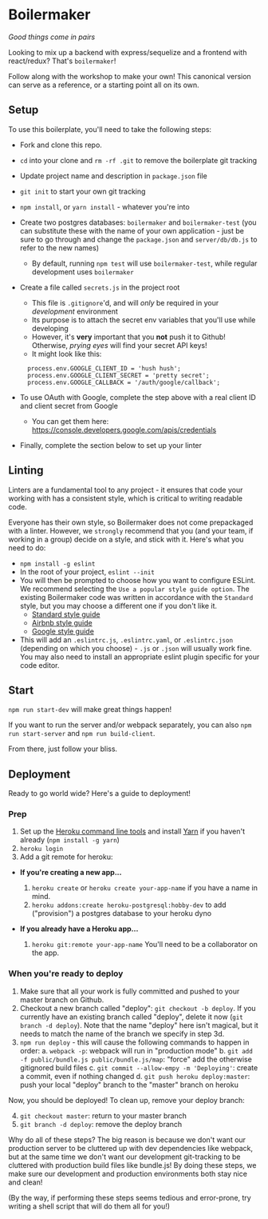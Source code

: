 # Boilermaker

*Good things come in pairs*

Looking to mix up a backend with express/sequelize and a frontend with react/redux? That's `boilermaker`!

Follow along with the workshop to make your own! This canonical version can serve as a reference, or a starting point all on its own.

## Setup

To use this boilerplate, you'll need to take the following steps:

* Fork and clone this repo.
* `cd` into your clone and `rm -rf .git` to remove the boilerplate git tracking
* Update project name and description in `package.json` file
* `git init` to start your own git tracking
* `npm install`, or `yarn install` - whatever you're into
* Create two postgres databases: `boilermaker` and `boilermaker-test` (you can substitute these with the name of your own application - just be sure to go through and change the `package.json` and `server/db/db.js` to refer to the new names)
  * By default, running `npm test` will use `boilermaker-test`, while regular development uses `boilermaker`
* Create a file called `secrets.js` in the project root
  * This file is `.gitignore`'d, and will *only* be required in your *development* environment
  * Its purpose is to attach the secret env variables that you'll use while developing
  * However, it's **very** important that you **not** push it to Github! Otherwise, *prying eyes* will find your secret API keys!
  * It might look like this:

  ```
    process.env.GOOGLE_CLIENT_ID = 'hush hush';
    process.env.GOOGLE_CLIENT_SECRET = 'pretty secret';
    process.env.GOOGLE_CALLBACK = '/auth/google/callback';
  ```

* To use OAuth with Google, complete the step above with a real client ID and client secret from Google
  * You can get them here: https://console.developers.google.com/apis/credentials
* Finally, complete the section below to set up your linter

## Linting

Linters are a fundamental tool to any project - it ensures that code your working with has a consistent style, which is critical to writing readable code.

Everyone has their own style, so Boilermaker does not come prepackaged with a linter. However, we `strongly` recommend that you (and your team, if working in a group) decide on a style, and stick with it. Here's what you need to do:

* `npm install -g eslint`
* In the root of your project, `eslint --init`
* You will then be prompted to choose how you want to configure ESLint. We recommend selecting the `Use a popular style guide option`. The existing Boilermaker code was written in accordance with the `Standard` style, but you may choose a different one if you don't like it.
  * [Standard style guide](https://standardjs.com/)
  * [Airbnb style guide](https://github.com/airbnb/javascript)
  * [Google style guide](https://google.github.io/styleguide/jsguide.html)
* This will add an `.eslintrc.js`, `.eslintrc.yaml`, or `.eslintrc.json` (depending on which you choose) - `.js` or `.json` will usually work fine. You may also need to install an appropriate eslint plugin specific for your code editor.

## Start

`npm run start-dev` will make great things happen!

If you want to run the server and/or webpack separately, you can also `npm run start-server` and `npm run build-client`.

From there, just follow your bliss.

## Deployment

Ready to go world wide? Here's a guide to deployment!

### Prep
1. Set up the [Heroku command line tools](https://devcenter.heroku.com/articles/heroku-cli) and install [Yarn](https://yarnpkg.com/en/) if you haven't already (`npm install -g yarn`)
2. `heroku login`
3. Add a git remote for heroku:
  - **If you're creating a new app...**
    1. `heroku create` or `heroku create your-app-name` if you have a name in mind.
    2. `heroku addons:create heroku-postgresql:hobby-dev` to add ("provision") a postgres database to your heroku dyno

  - **If you already have a Heroku app...**
    1.  `heroku git:remote your-app-name` You'll need to be a collaborator on the app.

### When you're ready to deploy

1. Make sure that all your work is fully committed and pushed to your master branch on Github.
2. Checkout a new branch called "deploy": `git checkout -b deploy`. If you currently have an existing branch called "deploy", delete it now (`git branch -d deploy`). Note that the name "deploy" here isn't magical, but it needs to match the name of the branch we specify in step 3d.
3. `npm run deploy` - this will cause the following commands to happen in order:
  a. `webpack -p`: webpack will run in "production mode"
  b. `git add -f public/bundle.js public/bundle.js/map`: "force" add the otherwise gitignored build files
  c. `git commit --allow-empy -m 'Deploying'`: create a commit, even if nothing changed
  d. `git push heroku deploy:master`: push your local "deploy" branch to the "master" branch on heroku

Now, you should be deployed! To clean up, remove your deploy branch:

4. `git checkout master`: return to your master branch
5. `git branch -d deploy`: remove the deploy branch

Why do all of these steps? The big reason is because we don't want our production server to be cluttered up with dev dependencies like webpack, but at the same time we don't want our development git-tracking to be cluttered with production build files like bundle.js! By doing these steps, we make sure our development and production environments both stay nice and clean!

(By the way, if performing these steps seems tedious and error-prone, try writing a shell script that will do them all for you!)

